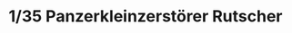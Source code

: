 ---
layout: product
title: "1/35 Panzerkleinzerstörer Rutscher"
price: "2800" 
desc: "Maketa"
img_path: "/assets/img/DV35007.webp"
brand: "Das Werk"
available: true
special_offer: false
new: true
soon: false
cat: "010000"
subcat: "011100"
subsubcat: "0N/A"
sifra: "DV35007"
popular: false
---